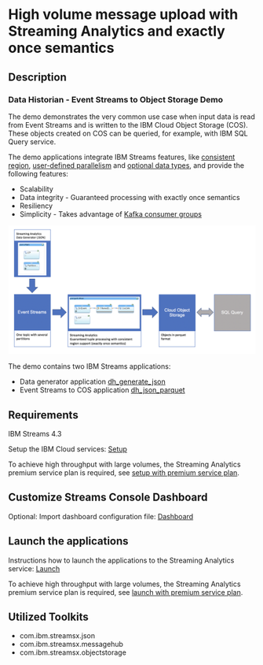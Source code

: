 # High volume message upload with Streaming Analytics and exactly once semantics

## Description

### Data Historian - Event Streams to Object Storage Demo

The demo demonstrates the very common use case when input
data is read from Event Streams and is written to the IBM Cloud Object Storage (COS).
These objects created on COS can be queried, for example, with IBM SQL Query service.

The demo applications integrate IBM Streams features, like [consistent region](https://www.ibm.com/support/knowledgecenter/en/SSCRJU_4.3.0/com.ibm.streams.dev.doc/doc/consistentregions.html), [user-defined parallelism](https://www.ibm.com/support/knowledgecenter/en/SSCRJU_4.3.0/com.ibm.streams.dev.doc/doc/udpoverview.html) and [optional data types](https://www.ibm.com/support/knowledgecenter/en/SSCRJU_4.3.0/com.ibm.streams.ref.doc/doc/optional.html), and provide the following features:
* Scalability
* Data integrity - Guaranteed processing with exactly once semantics
* Resiliency
* Simplicity - Takes advantage of [Kafka consumer groups](https://kafka.apache.org/intro#intro_consumers)

![Import](/demo/data.historian.event.streams.cos.exactly.once.semantics.demo/doc/images/dh_overview.png)

The demo contains two IBM Streams applications:

* Data generator application [dh_generate_json](dh_generate_json/README.md)
* Event Streams to COS application [dh_json_parquet](dh_json_parquet/README.md)

## Requirements

IBM Streams 4.3

Setup the IBM Cloud services: [Setup](SETUP_lite.md)

To achieve high throughput with large volumes, the Streaming Analytics premium service plan is required, see [setup with premium service plan](SETUP.md). 

## Customize Streams Console Dashboard

Optional: Import dashboard configuration file: [Dashboard](doc/monitoring/README.md)

## Launch the applications

Instructions how to launch the applications to the Streaming Analytics service: [Launch](LAUNCH_lite.md)

To achieve high throughput with large volumes, the Streaming Analytics premium service plan is required, see [launch with premium service plan](LAUNCH.md). 

## Utilized Toolkits
 - com.ibm.streamsx.json
 - com.ibm.streamsx.messagehub
 - com.ibm.streamsx.objectstorage
